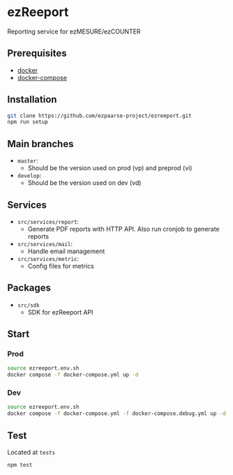 # ezReeport

Reporting service for ezMESURE/ezCOUNTER

## Prerequisites
* [docker](https://www.docker.com/)
* [docker-compose](https://docs.docker.com/compose/)

## Installation

```bash
git clone https://github.com/ezpaarse-project/ezreeport.git
npm run setup
```

## Main branches

- `master`:
  - Should be the version used on prod (vp) and preprod (vi)
- `develop`:
  - Should be the version used on dev (vd)

## Services

- `src/services/report`:
  - Generate PDF reports with HTTP API. Also run cronjob to generate reports
- `src/services/mail`:
  - Handle email management
- `src/services/metric`:
  - Config files for metrics


## Packages

- `src/sdk`
  - SDK for ezReeport API

## Start

### Prod

```bash
source ezreeport.env.sh
docker compose -f docker-compose.yml up -d
```

### Dev

```bash
source ezreeport.env.sh
docker compose -f docker-compose.yml -f docker-compose.debug.yml up -d
```

## Test

Located at `tests`

```bash
npm test
```